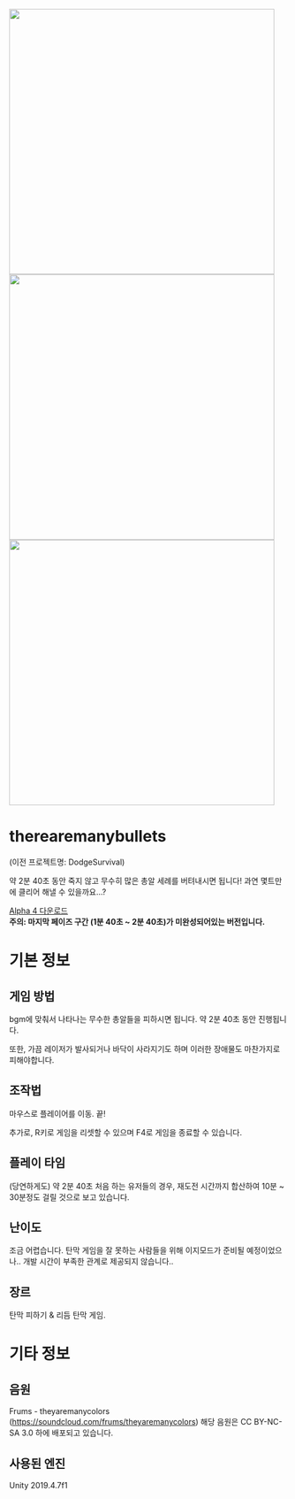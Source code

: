 <img src="https://raw.githubusercontent.com/PortalCube/therearemanybullets/master/Github/Title.png" width="480px"></img>
<img src="https://raw.githubusercontent.com/PortalCube/therearemanybullets/master/Github/ScreenShot1.png" width="480px"></img>
<img src="https://raw.githubusercontent.com/PortalCube/therearemanybullets/master/Github/ScreenShot2.png" width="480px"></img>

# therearemanybullets

(이전 프로젝트명: DodgeSurvival)

약 2분 40초 동안 죽지 않고 무수히 많은 총알 세례를 버텨내시면 됩니다!
과연 몇트만에 클리어 해낼 수 있을까요...?

[Alpha 4 다운로드](https://github.com/PortalCube/therearemanybullets/releases/tag/v0.0.4)<br>
**주의: 마지막 페이즈 구간 (1분 40초 ~ 2분 40초)가 미완성되어있는 버전입니다.**

# 기본 정보

## 게임 방법

bgm에 맞춰서 나타나는 무수한 총알들을 피하시면 됩니다. 약 2분 40초 동안 진행됩니다.

또한, 가끔 레이저가 발사되거나 바닥이 사라지기도 하며 이러한 장애물도 마찬가지로 피해야합니다.

## 조작법

마우스로 플레이어를 이동. 끝!

추가로, R키로 게임을 리셋할 수 있으며 F4로 게임을 종료할 수 있습니다.

## 플레이 타임

(당연하게도) 약 2분 40초
처음 하는 유저들의 경우, 재도전 시간까지 합산하여 10분 ~ 30분정도 걸릴 것으로 보고 있습니다.

## 난이도

조금 어렵습니다. 탄막 게임을 잘 못하는 사람들을 위해 이지모드가 준비될 예정이었으나.. 개발 시간이 부족한 관계로 제공되지 않습니다..

## 장르

탄막 피하기 & 리듬 탄막 게임.

# 기타 정보

## 음원

Frums - theyaremanycolors (https://soundcloud.com/frums/theyaremanycolors)
해당 음원은 CC BY-NC-SA 3.0 하에 배포되고 있습니다.

## 사용된 엔진

Unity 2019.4.7f1
